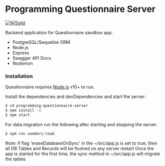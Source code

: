 # Programming Questionnaire Server

[![N|Solid](https://cldup.com/dTxpPi9lDf.thumb.png)](https://nodesource.com/products/nsolid)

Backend application for Questionnaire sandbox app.
  - PostgreSQL/Sequelize ORM
  - Node.js
  - Express
  - Swagger API Docs
  - Nodemon

### Installation

Questionnaire requires [Node.js](https://nodejs.org/) v10+ to run.

Install the dependencies and devDependencies and start the server:

```sh
$ cd programming-questionnaire-server
$ npm install -d
$ npm start
```

For data migration run the following after starting and stopping the server:

```sh
$ npm run seeders:load
```
Note: if flag 'eraseDatabaseOnSync' in the ~/src/app.js is set to true, then all DB Tables and Records
will be flushed on any server restart
Once the app is started for the first time, the sync method in ~/src/app.js will migrate the tables